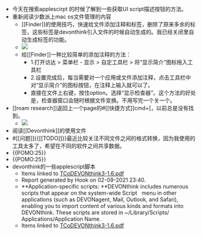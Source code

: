 - 今天在搜索applescirpt 的时候了解到一些获取UI script描述按钮的方法。
- 重新阅读少数派上mac os文件管理的内容
    - [[Finder]]的使用技巧，快速给文件添加注释和标签，删除了原来多余的标签，这些标签是devonthink引入文件的时候自动生成的。我已经关闭里自动生成标签的功能。
    - ![](https://firebasestorage.googleapis.com/v0/b/firescript-577a2.appspot.com/o/imgs%2Fapp%2Fxinyiheng%2Fsv-jT4vsVT.png?alt=media&token=6a9bca9e-86b4-40b4-97ce-73bb3d9d7364)
    - 给[[Finder]]一种比较简单的添加注释的方法：
        - 1.打开访达 > 菜单栏 - 显示 > 自定工具栏 > 将“显示简介”图标拖入工具栏
        - 2.设置完成后，每当需要对一个应用或文件添加注释，点击工具栏中对“显示简介”的图标按钮，在注释上输入就可以了。
        - 直接在文件上右键，按住option。选择“显示检查器”。这个方法的好处是，检查器窗口会随时根据文件变换。不用写完一个关一个。
- [[roam research]]返回上一个page的#[[快捷方式]]cmd+[，以前总是没有找到。
    - ![](https://firebasestorage.googleapis.com/v0/b/firescript-577a2.appspot.com/o/imgs%2Fapp%2Fxinyiheng%2FVNTcNDtwpz.png?alt=media&token=6bc56570-87be-48e2-9476-8e08891b2040)
- 阅读[[Devonthink]]的使用文件
- #[[问题]]{{[[TODO]]}}最近比较关注不同文件之间的格式转换，因为我使用的工具太多了，希望在不同的软件之间共享数据。
- {{POMO:25}}
- {{POMO:25}}
- devonthink的一些applescript脚本
    - Items linked to [TCoDEVONthink3-1.6.pdf](hook://file/2oXnFENBT?p=Y29tfmFwcGxlfkNsb3VkRG9jcy/kuIvovb0=&n=TCoDEVONthink3-1.6.pdf#p=208&x=0&y=0&s=1170&e=1685)
    -  Report generated by Hook on 02-09-2021 23:40.
    - **Application-specific scripts: **DEVONthink includes numerous scripts that appear on the system-wide Script   menu in other applications (such as DEVONagent, Mail, Outlook, and Safari), enabling you to import content of various kinds and formats into DEVONthink. These scripts are stored in ~/Library/Scripts/ Applications/Application Name.
    - Items linked to [TCoDEVONthink3-1.6.pdf](hook://file/2oXnFENBT?p=Y29tfmFwcGxlfkNsb3VkRG9jcy/kuIvovb0=&n=TCoDEVONthink3-1.6.pdf#p=206&x=0&y=0&s=198&e=534)
